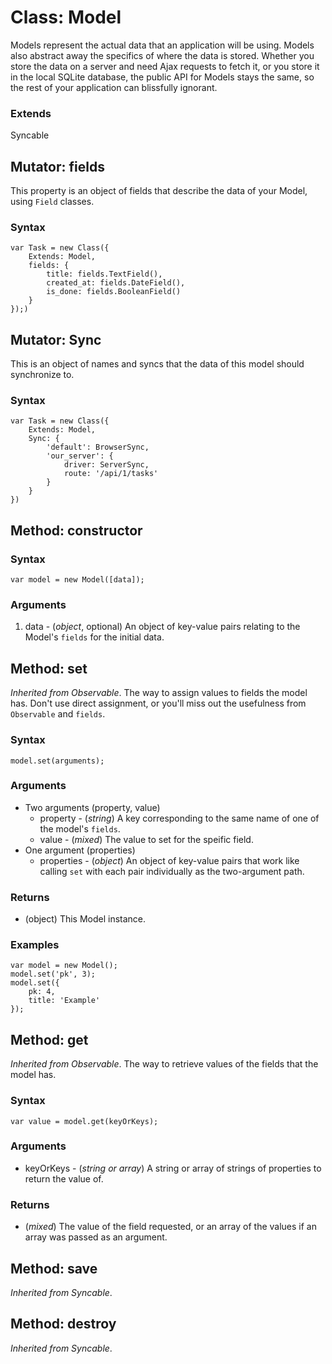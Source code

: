 # Class: Model

Models represent the actual data that an application will be using. 
Models also abstract away the specifics of where the data is stored.
Whether you store the data on a server and need Ajax requests to fetch
it, or you store it in the local SQLite database, the public API for 
Models stays the same, so the rest of your application can blissfully
ignorant.

### Extends

Syncable

## Mutator: fields

This property is an object of fields that describe the data of your
Model, using `Field` classes.

### Syntax

	var Task = new Class({
		Extends: Model,
		fields: {
			title: fields.TextField(),
			created_at: fields.DateField(),
			is_done: fields.BooleanField()
		}	
	});)

## Mutator: Sync

This is an object of names and syncs that the data of this model should
synchronize to.

### Syntax

	var Task = new Class({
		Extends: Model,
		Sync: {
			'default': BrowserSync,
			'our_server': {
				driver: ServerSync,
				route: '/api/1/tasks'
			}
		}
	})

## Method: constructor

### Syntax

    var model = new Model([data]);

### Arguments

1. data - (_object_, optional) An object of key-value pairs relating to
   the Model's `fields` for the initial data.

## Method: set

*Inherited from Observable*. The way to assign values to fields the 
model has. Don't use direct assignment, or you'll miss out the 
usefulness from `Observable` and `fields`.

### Syntax

    model.set(arguments);

### Arguments

- Two arguments (property, value)
    - property - (_string_) A key corresponding to the same name of one
      of the model's `fields`.
    - value - (_mixed_) The value to set for the speific field.
- One argument (properties)
    - properties - (_object_) An object of key-value pairs that work
      like calling `set` with each pair individually as the two-argument
      path.

### Returns

- (object) This Model instance.

### Examples

	var model = new Model();
	model.set('pk', 3);
	model.set({
		pk: 4,
		title: 'Example'
	});

## Method: get

*Inherited from Observable*. The way to retrieve values of the fields
that the model has.

### Syntax

	var value = model.get(keyOrKeys);

### Arguments

- keyOrKeys - (_string or array_) A string or array of strings of
  properties to return the value of.

### Returns

- (_mixed_) The value of the field requested, or an array of the values
  if an array was passed as an argument.

## Method: save

*Inherited from Syncable*.

## Method: destroy

*Inherited from Syncable*.
